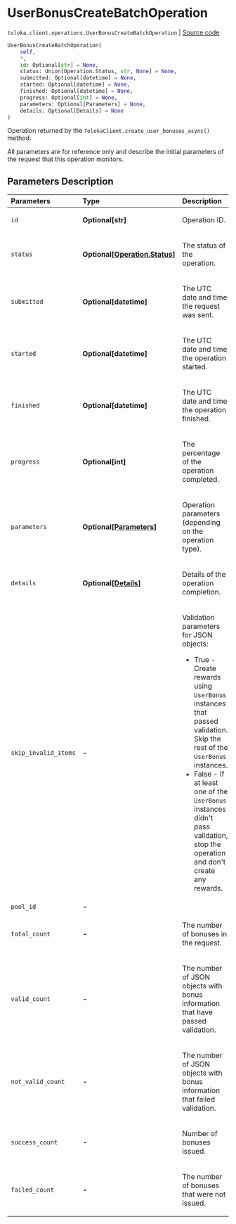 # UserBonusCreateBatchOperation
`toloka.client.operations.UserBonusCreateBatchOperation` | [Source code](https://github.com/Toloka/toloka-kit/blob/v1.1.0.post1/src/client/operations.py#L345)

```python
UserBonusCreateBatchOperation(
    self,
    *,
    id: Optional[str] = None,
    status: Union[Operation.Status, str, None] = None,
    submitted: Optional[datetime] = None,
    started: Optional[datetime] = None,
    finished: Optional[datetime] = None,
    progress: Optional[int] = None,
    parameters: Optional[Parameters] = None,
    details: Optional[Details] = None
)
```

Operation returned by the `TolokaClient.create_user_bonuses_async()` method.


All parameters are for reference only and describe the initial parameters of the request that this operation monitors.

## Parameters Description

| Parameters | Type | Description |
| :----------| :----| :-----------|
`id`|**Optional\[str\]**|<p>Operation ID.</p>
`status`|**Optional\[[Operation.Status](toloka.client.operations.Operation.Status.md)\]**|<p>The status of the operation.</p>
`submitted`|**Optional\[datetime\]**|<p>The UTC date and time the request was sent.</p>
`started`|**Optional\[datetime\]**|<p>The UTC date and time the operation started.</p>
`finished`|**Optional\[datetime\]**|<p>The UTC date and time the operation finished.</p>
`progress`|**Optional\[int\]**|<p>The percentage of the operation completed.</p>
`parameters`|**Optional\[[Parameters](toloka.client.operations.UserBonusCreateBatchOperation.Parameters.md)\]**|<p>Operation parameters (depending on the operation type).</p>
`details`|**Optional\[[Details](toloka.client.operations.UserBonusCreateBatchOperation.Details.md)\]**|<p>Details of the operation completion.</p>
`skip_invalid_items`|**-**|<p>Validation parameters for JSON objects:</p> <ul> <li>True - Create rewards using `UserBonus` instances that passed validation. Skip the rest of the `UserBonus` instances.</li> <li>False - If at least one of the `UserBonus` instances didn&#x27;t pass validation, stop the operation and   don&#x27;t create any rewards.</li> </ul>
`pool_id`|**-**|
`total_count`|**-**|<p>The number of bonuses in the request.</p>
`valid_count`|**-**|<p>The number of JSON objects with bonus information that have passed validation.</p>
`not_valid_count`|**-**|<p>The number of JSON objects with bonus information that failed validation.</p>
`success_count`|**-**|<p>Number of bonuses issued.</p>
`failed_count`|**-**|<p>The number of bonuses that were not issued.</p>
